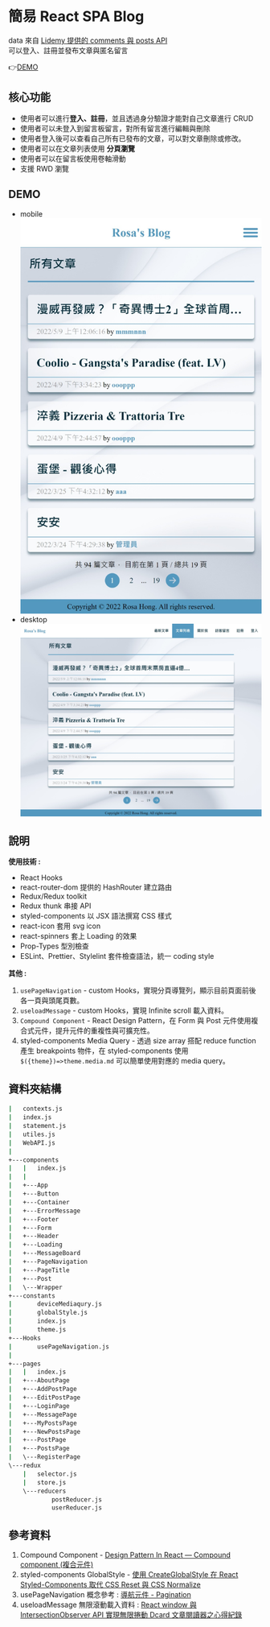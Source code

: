 # 簡易 React SPA Blog

data 來自 [Lidemy 提供的 comments 與 posts API](https://github.com/Lidemy/lidemy-student-json-api-server)  
可以登入、註冊並發布文章與匿名留言

👉[DEMO](https://meitung473.github.io/React-SPA-Blog/)


## 核心功能
-   使用者可以進行**登入、註冊**，並且透過身分驗證才能對自己文章進行 CRUD
-   使用者可以未登入到留言板留言，對所有留言進行編輯與刪除
-   使用者登入後可以查看自己所有已發布的文章，可以對文章刪除或修改。
-   使用者可以在文章列表使用 **分頁瀏覽**
-   使用者可以在留言板使用卷軸滑動
-   支援 RWD 瀏覽

## DEMO
-   mobile
![mobile](images/mobile.jpeg)
-   desktop
![desktop](images/desktop.jpeg)

## 說明

**使用技術 :**

-   React Hooks
-   react-router-dom 提供的 HashRouter 建立路由
-   Redux/Redux toolkit
-   Redux thunk 串接 API
-   styled-components 以 JSX 語法撰寫 CSS 樣式
-   react-icon 套用 svg icon
-   react-spinners 套上 Loading 的效果
-   Prop-Types 型別檢查
-   ESLint、Prettier、Stylelint 套件檢查語法，統一 coding style 

**其他 :**

1. `usePageNavigation` - custom Hooks，實現分頁導覽列，顯示目前頁面前後各一頁與頭尾頁數。
2. `useloadMessage` -  custom Hooks，實現 Infinite scroll 載入資料。
3. `Compound Component` - React Design Pattern，在 Form 與 Post 元件使用複合式元件，提升元件的重複性與可擴充性。
4. styled-components Media Query - 透過 size array 搭配 reduce function 產生 breakpoints 物件，在 styled-components 使用 `$({theme})=>theme.media.md` 可以簡單使用對應的 media query。   



## 資料夾結構

```bash
|   contexts.js
|   index.js
|   statement.js
|   utiles.js
|   WebAPI.js
|
+---components
|   |   index.js
|   |
|   +---App
|   +---Button
|   +---Container
|   +---ErrorMessage
|   +---Footer
|   +---Form
|   +---Header
|   +---Loading
|   +---MessageBoard
|   +---PageNavigation
|   +---PageTitle
|   +---Post
|   \---Wrapper
+---constants
|       deviceMediaqury.js
|       globalStyle.js
|       index.js
|       theme.js
+---Hooks
|       usePageNavigation.js
|
+---pages
|   |   index.js
|   +---AboutPage
|   +---AddPostPage
|   +---EditPostPage
|   +---LoginPage
|   +---MessagePage
|   +---MyPostsPage
|   +---NewPostsPage
|   +---PostPage
|   +---PostsPage
|   \---RegisterPage
\---redux
    |   selector.js
    |   store.js
    \---reducers
            postReducer.js
            userReducer.js
```

## 參考資料

1. Compound Component - [Design Pattern In React — Compound component (複合元件)](https://oldmo860617.medium.com/design-pattern-in-react-component-compound-component-%E8%A4%87%E5%90%88%E5%85%83%E4%BB%B6-46ed5fb65459)
2. styled-components GlobalStyle - [使用 CreateGlobalStyle 在 React Styled-Components 取代 CSS Reset 與 CSS Normalize](https://medium.com/itsoktomakemistakes/%E4%BD%BF%E7%94%A8-createglobalstyle-%E5%9C%A8-react-styled-components-%E5%8F%96%E4%BB%A3-css-reset-%E8%88%87-css-normalize-fc8faa8059f1)
3. usePageNavigation 概念參考 : [導航元件 - Pagination](https://ithelp.ithome.com.tw/articles/10278297)
4. useloadMessage 無限滾動載入資料 : [React window 與 IntersectionObserver API 實現無限捲動 Dcard 文章閱讀器之心得紀錄](https://oldmo860617.medium.com/react-window-%E8%88%87-intersectionobserver-api-%E5%AF%A6%E7%8F%BE%E7%84%A1%E9%99%90%E6%8D%B2%E5%8B%95-dcard-%E6%96%87%E7%AB%A0%E9%96%B1%E8%AE%80%E5%99%A8%E4%B9%8B%E5%BF%83%E5%BE%97%E7%B4%80%E9%8C%84-97bc1c3faa07)


